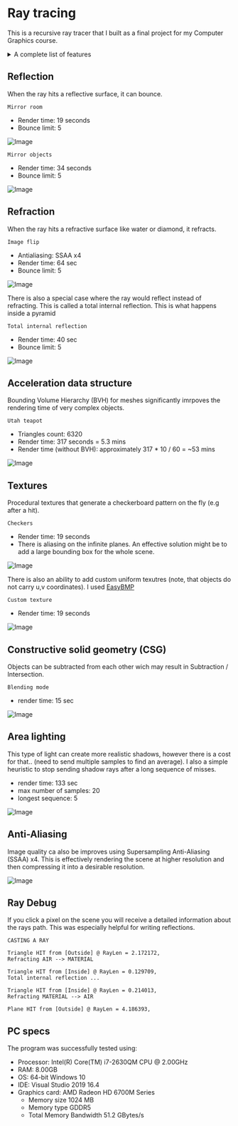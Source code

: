 # Ray tracing 

This is a recursive ray tracer that I built as a final project for my Computer Graphics course.

<details>
 <summary>A complete list of features</summary>
<p>
    
* `Basic ray tracer`
  * Bidirectional hit tests for [Sphere, Plane, Triangle]
  * Phong illumination 
  * Light sources: [Ambient, Point, Direction, Spot, Areal]
  * Ray functions: Reflection, Refraction (or simple Transmission)
  * Recursive trace function - finds the closest hit
  * Shadow trace function - finds the first hit
  * Ray debuger - prits the full path of a single ray
* `Acceleration`
  * Axis-Aligned Bounding Box (AABB) intersection test
  * Acceleration data structure (BVH) for Meshes
* `Transformations`
  * Mesh translation
  * Mesh scaling
  * Mesh rotation (e.g. using axis & angle)
* `Quality`
  * Procedural texture mapping (e.g. checkerboard pattern).
  * Custom texture mapping from a BMP file.
* `New Geometry`
  * Union
  * Intersection
  * Subtraction
* `Techniques`
  * Antialisaing (x4)
  * Areal lighting
</details>

## Reflection 
When the ray hits a reflective surface, it can bounce.

`Mirror room`
* Render time: 19 seconds
* Bounce limit: 5

![Image](https://github.com/MaksymPylypenko/Ray-Tracing/blob/master/rendered/%5B640x640%5D%20a2%2019%20sec.png)

`Mirror objects`
* Render time: 34 seconds
* Bounce limit: 5

![Image](https://github.com/MaksymPylypenko/Ray-Tracing/blob/master/rendered/%5B640x640%5D%20e%2034%20sec.png)


## Refraction
When the ray hits a refractive surface like water or diamond, it refracts. 

`Image flip`

* Antialiasing: SSAA x4
* Render time: 64 sec
* Bounce limit: 5

![Image](https://github.com/MaksymPylypenko/Ray-Tracing/blob/master/rendered/%5B640x640%5D%20b%20(x4)%2064%20sec.png)

There is also a special case where the ray would reflect instead of refracting. This is called a total internal reflection. This is what happens inside a pyramid

`Total internal reflection`
* Render time: 40 sec
* Bounce limit: 5

![Image](https://github.com/MaksymPylypenko/Ray-Tracing/blob/master/rendered/%5B640x640%5D%20g%2040%20sec.png)

## Acceleration data structure
Bounding Volume Hierarchy (BVH) for meshes significantly imrpoves the rendering time of very complex objects.

`Utah teapot`
* Triangles count: 6320
* Render time: 317 seconds = 5.3 mins
* Render time (without BVH): approximately 317 * 10 / 60  = ~53 mins

![Image](https://github.com/MaksymPylypenko/Ray-Tracing/blob/master/rendered/%5B640x640%5D%20teapot%20317%20sec.png)

## Textures

Procedural textures that generate a checkerboard pattern on the fly (e.g after a hit). 

`Checkers`
* Render time: 19 seconds
* There is aliasing on the infinite planes. An effective solution might be to add a large bounding box for the whole scene.

![Image](https://github.com/MaksymPylypenko/Ray-Tracing/blob/master/rendered/%5B640x640%5D%20c_checkers%2019%20sec.png)

There is also an ability to add custom uniform texutres (note, that objects do not carry u,v coordinates).
I used [EasyBMP](http://easybmp.sourceforge.net/)

`Custom texture`
* Render time: 19 seconds

![Image](https://github.com/MaksymPylypenko/Ray-Tracing/blob/master/rendered/%5B640x640%5D%20c_textures%2019%20sec.png)

## Constructive solid geometry (CSG)
Objects can be subtracted from each other wich may result in Subtraction / Intersection.

`Blending mode`
* render time: 15 sec 

![Image](https://github.com/MaksymPylypenko/Ray-Tracing/blob/master/rendered/%5B640x640%5D%20blending%2015%20sec.png)


## Area lighting
This type of light can create more realistic shadows, however there is a cost for that.. (need to send multiple samples to find an average). I also a simple heuristic to stop sending shadow rays after a long sequence of misses. 

* render time: 133 sec 
* max number of samples: 20
* longest sequence: 5 

![Image](https://github.com/MaksymPylypenko/Ray-Tracing/blob/master/rendered/%5B640x640%5D%20area_light%20133%20sec.png)

## Anti-Aliasing
Image quality ca also be improves using Supersampling Anti-Aliasing (SSAA) x4. This is effectively rendering the scene at higher resolution and then compressing it into a desirable resolution.

![Image](https://github.com/MaksymPylypenko/Ray-Tracing/blob/master/rendered/antialiasing%20example.png)

## Ray Debug
If you click a pixel on the scene you will receive a detailed information about the rays path. This was especially helpful for writing reflections.

```
CASTING A RAY

Triangle HIT from [Outside] @ RayLen = 2.172172,
Refracting AIR --> MATERIAL

Triangle HIT from [Inside] @ RayLen = 0.129709,
Total internal reflection ...

Triangle HIT from [Inside] @ RayLen = 0.214013,
Refracting MATERIAL --> AIR

Plane HIT from [Outside] @ RayLen = 4.186393,
```

## PC specs 
The program was successfully tested using:
* Processor: Intel(R) Core(TM) i7-2630QM CPU @ 2.00GHz
* RAM: 8.00GB
* OS: 64-bit Windows 10
* IDE: Visual Studio 2019 16.4
* Graphics card: AMD Radeon HD 6700M Series
  * Memory size 1024 MB
  * Memory type GDDR5
  * Total Memory Bandwidth 51.2 GBytes/s
 
